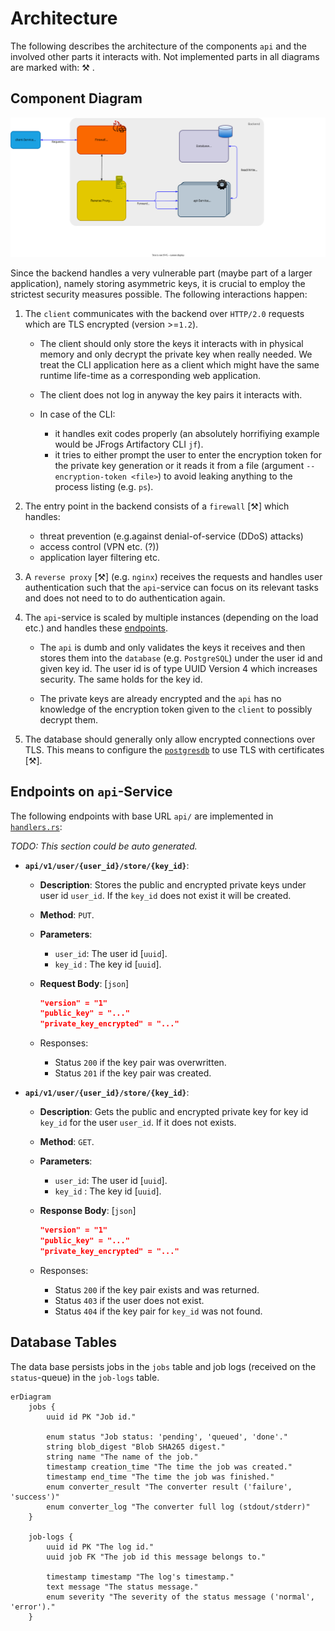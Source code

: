 # Architecture

The following describes the architecture of the components `api` and the
involved other parts it interacts with. Not implemented parts in all diagrams
are marked with: ⚒ .

## Component Diagram

<div style="text-align:center">
    <img src="deployment.drawio.svg" alt="Architecture"/>
</div>

Since the backend handles a very vulnerable part (maybe part of a larger
application), namely storing asymmetric keys, it is crucial to employ the
strictest security measures possible. The following interactions happen:

1. The `client` communicates with the backend over `HTTP/2.0` requests which are
   TLS encrypted (version >=`1.2`).

   - The client should only store the keys it interacts with in physical memory
     and only decrypt the private key when really needed. We treat the CLI
     application here as a client which might have the same runtime life-time as
     a corresponding web application.

   - The client does not log in anyway the key pairs it interacts with.

   - In case of the CLI:
     - it handles exit codes properly (an absolutely horrifiying example would
       be JFrogs Artifactory CLI `jf`).
     - it tries to either prompt the user to enter the encryption token for the
       private key generation or it reads it from a file (argument
       `--encryption-token <file>`) to avoid leaking anything to the process
       listing (e.g. `ps`).

2. The entry point in the backend consists of a `firewall` [⚒] which handles:

   - threat prevention (e.g.against denial-of-service (DDoS) attacks)
   - access control (VPN etc. (?))
   - application layer filtering etc.

3. A `reverse proxy` [⚒] (e.g. `nginx`) receives the requests and handles user
   authentication such that the `api`-service can focus on its relevant tasks
   and does not need to to do authentication again.

4. The `api`-service is scaled by multiple instances (depending on the load
   etc.) and handles these [endpoints](#endpoints-on-api-service).

   - The `api` is dumb and only validates the keys it receives and then stores
     them into the `database` (e.g. `PostgreSQL`) under the user id and given
     key id. The user id is of type UUID Version 4 which increases security. The
     same holds for the key id.

   - The private keys are already encrypted and the `api` has no knowledge of
     the encryption token given to the `client` to possibly decrypt them.

5. The database should generally only allow encrypted connections over TLS. This
   means to configure the [`postgresdb`](../manifests/postgresdb) to use TLS
   with certificates [⚒].

## Endpoints on `api`-Service

The following endpoints with base URL `api/` are implemented in
[`handlers.rs`](../components/api/handlers.rs):

_TODO: This section could be auto generated._

- **`api/v1/user/{user_id}/store/{key_id}`**:

  - **Description**: Stores the public and encrypted private keys under user id
    `user_id`. If the `key_id` does not exist it will be created.

  - **Method**: `PUT`.
  - **Parameters**:

    - `user_id`: The user id [`uuid`].
    - `key_id` : The key id [`uuid`].

  - **Request Body**: [`json`]

    ```json
    "version" = "1"
    "public_key" = "..."
    "private_key_encrypted" = "..."
    ```

  - Responses:
    - Status `200` if the key pair was overwritten.
    - Status `201` if the key pair was created.

- **`api/v1/user/{user_id}/store/{key_id}`**:

  - **Description**: Gets the public and encrypted private key for key id
    `key_id` for the user `user_id`. If it does not exists.

  - **Method**: `GET`.
  - **Parameters**:

    - `user_id`: The user id [`uuid`].
    - `key_id` : The key id [`uuid`].

  - **Response Body**: [`json`]

    ```json
    "version" = "1"
    "public_key" = "..."
    "private_key_encrypted" = "..."
    ```

  - Responses:
    - Status `200` if the key pair exists and was returned.
    - Status `403` if the user does not exist.
    - Status `404` if the key pair for `key_id` was not found.

## Database Tables

The data base persists jobs in the `jobs` table and job logs (received on the
`status`-queue) in the `job-logs` table.

```mermaid
erDiagram
    jobs {
        uuid id PK "Job id."

        enum status "Job status: 'pending', 'queued', 'done'."
        string blob_digest "Blob SHA265 digest."
        string name "The name of the job."
        timestamp creation_time "The time the job was created."
        timestamp end_time "The time the job was finished."
        enum converter_result "The converter result ('failure', 'success')"
        enum converter_log "The converter full log (stdout/stderr)"
    }

    job-logs {
        uuid id PK "The log id."
        uuid job FK "The job id this message belongs to."

        timestamp timestamp "The log's timestamp."
        text message "The status message."
        enum severity "The severity of the status message ('normal', 'error')."
    }
```
